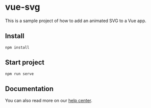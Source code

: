 # vue-svg

This is a sample project of how to add an animated SVG to a Vue app.

## Install

`npm install`

## Start project

`npm run serve`

## Documentation

You can also read more on our [help center](https://www.svgator.com/help/getting-started/add-animated-svg-to-vue-js).
